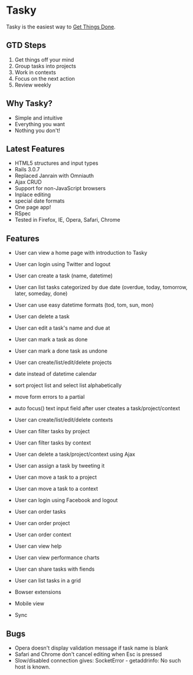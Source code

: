 # Tasky

Tasky is the easiest way to [Get Things Done](http://en.wikipedia.org/wiki/Getting_Things_Done).

## GTD Steps

1. Get things off your mind
2. Group tasks into projects
3. Work in contexts
4. Focus on the next action
5. Review weekly

## Why Tasky?

- Simple and intuitive
- Everything you want
- Nothing you don't!

## Latest Features

- HTML5 structures and input types
- Rails 3.0.7
- Replaced Janrain with Omniauth
- Ajax CRUD
- Support for non-JavaScript browsers
- Inplace editing
- special date formats
- One page app!
- RSpec
- Tested in Firefox, IE, Opera, Safari, Chrome

## Features

- User can view a home page with introduction to Tasky
- User can login using Twitter and logout
- User can create a task (name, datetime)
- User can list tasks categorized by due date (overdue, today, tomorrow, later, someday, done)
- User can use easy datetime formats (tod, tom, sun, mon)
- User can delete a task
- User can edit a task's name and due at
- User can mark a task as done
- User can mark a done task as undone
- User can create/list/edit/delete projects
- date instead of datetime calendar
- sort project list and select list alphabetically

- move form errors to a partial
- auto focus() text input field after user cteates a task/project/context
- User can create/list/edit/delete contexts
- User can filter tasks by project
- User can filter tasks by context
- User can delete a task/project/context using Ajax
- User can assign a task by tweeting it
- User can move a task to a project
- User can move a task to a context
- User can login using Facebook and logout
- User can order tasks
- User can order project
- User can order context
- User can view help
- User can view performance charts
- User can share tasks with fiends
- User can list tasks in a grid
- Bowser extensions
- Mobile view
- Sync

## Bugs

- Opera doesn't display validation message if task name is blank
- Safari and Chrome don't cancel editing when Esc is pressed
- Slow/disabled connection gives: SocketError - getaddrinfo: No such host is known. 